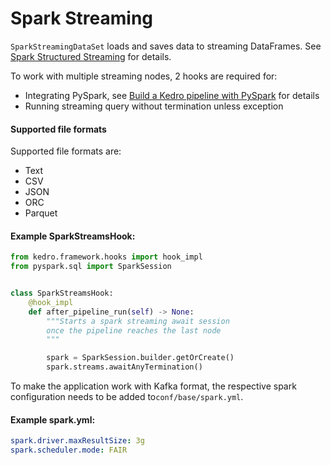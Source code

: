 # Spark Streaming

``SparkStreamingDataSet`` loads and saves data to streaming DataFrames.
See [Spark Structured Streaming](https://spark.apache.org/docs/latest/structured-streaming-programming-guide.html) for details.

To work with multiple streaming nodes, 2 hooks are required for:

- Integrating PySpark, see [Build a Kedro pipeline with PySpark](https://docs.kedro.org/en/stable/integrations/pyspark_integration.html) for details
- Running streaming query without termination unless exception

#### Supported file formats

Supported file formats are:

- Text
- CSV
- JSON
- ORC
- Parquet

#### Example SparkStreamsHook:

```python
from kedro.framework.hooks import hook_impl
from pyspark.sql import SparkSession


class SparkStreamsHook:
    @hook_impl
    def after_pipeline_run(self) -> None:
        """Starts a spark streaming await session
        once the pipeline reaches the last node
        """

        spark = SparkSession.builder.getOrCreate()
        spark.streams.awaitAnyTermination()
```
To make the application work with Kafka format, the respective spark configuration needs to be added to``conf/base/spark.yml``.

#### Example spark.yml:

```yaml
spark.driver.maxResultSize: 3g
spark.scheduler.mode: FAIR

```
